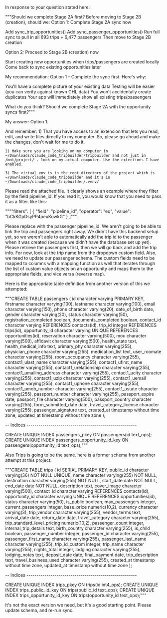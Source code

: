 In response to your question stated here:

"""Should we complete Stage 2A first?
Before moving to Stage 2B (creation), should we:
Option 1: Complete Stage 2A sync now

Add sync_trip_opportunities()
Add sync_passenger_opportunities()
Run full sync to pull in all 693 trips + 6,477 passengers
Then move to Stage 2B creation

Option 2: Proceed to Stage 2B (creation) now

Start creating new opportunities when trips/passengers are created locally
Come back to sync existing opportunities later

My recommendation: Option 1 - Complete the sync first. Here's why:

You'll have a complete picture of your existing data
Testing will be easier (you can verify against known GHL data)
You won't accidentally create duplicates
Your app will immediately show all existing trips/passengers

What do you think? Should we complete Stage 2A with the opportunity syncs first?"""

My answer: Option 1.

And remember: 
    1) That you have access to an extension that lets you read, edit, and write files directly to my computer. So, please go ahead and make the changes, don't wait for me to do it.
    
    2) Make sure you are looking on my computer in ~/Downloads/claude_code_tripbuilder/tripbuilder and not just in /mnt/project/ . look on my actual computer. Use the extentions I have enabled.

    3) The virtual env is in the root directory of the project which is ~/Downloads/claude_code_tripbuilder and it's in ~/Downloads/claude_code_tripbuilder/.venv/

Please read the attached file. It clearly shows an example where they filter by the field pipeline_id. If you read it, you would know that you need to pass it as a filter. like this:

""""filters": [ { "field": "pipeline_id", "operator": "eq", "value": "bCkKGpDsyPP4peuKowkG" } ]""".

Please replace with the passenger pipeline_id.  We aren't going to be able to link the trip and passengers right away.  We didn't have this backend setup yet, so we weren't able to automatically add the trip id to the passenger when it was created (because we didn't have the database set up yet).  Please retrieve the passengers first, then we will go back and add the trip info.  For now, look at the trip name from the dropdown custom field.  Also, we need to update our passenger schema.   The custom fields need to be mapped to columns with a mapping function as well that iterates through the list of custom value objects on an opportunity and maps them to the appropriate fields, and vice versa (reverse map).

Here is the appropriate table definition from another version of this we attempted:

"""CREATE TABLE passengers (
    id character varying PRIMARY KEY,
    firstname character varying(100),
    lastname character varying(100),
    email character varying(150),
    phone character varying(20),
    date_of_birth date,
    gender character varying(20),
    status character varying(50),
    registration_completed boolean,
    documents_completed boolean,
    contact_id character varying REFERENCES contacts(id),
    trip_id integer REFERENCES trips(id),
    opportunity_id character varying UNIQUE REFERENCES opportunities(id),
    reservation character varying(500),
    mou character varying(500),
    affidavit character varying(500),
    health_state text,
    health_medical_info text,
    primary_phy character varying(255),
    physician_phone character varying(255),
    medication_list text,
    user_roomate character varying(255),
    room_occupancy character varying(255),
    contact1_ulast_name character varying(255),
    contact1_ufirst_name character varying(255),
    contact1_urelationship character varying(255),
    contact1_umailing_address character varying(255),
    contact1_ucity character varying(255),
    contact1_uzip character varying(255),
    contact1_uemail character varying(255),
    contact1_uphone character varying(255),
    contact1_umob_number character varying(255),
    contact1_ustate character varying(255),
    passport_number character varying(255),
    passport_expire date,
    passport_file character varying(500),
    passport_country character varying(255),
    form_submitted_date date,
    travel_category_license character varying(255),
    passenger_signature text,
    created_at timestamp without time zone,
    updated_at timestamp without time zone
);

-- Indices -------------------------------------------------------

CREATE UNIQUE INDEX passengers_pkey ON passengers(id text_ops);
CREATE UNIQUE INDEX passengers_opportunity_id_key ON passengers(opportunity_id text_ops);"""

Also Trips is going to be the same.  here is a former schema from another attempt at this project:

"""CREATE TABLE trips (
    id SERIAL PRIMARY KEY,
    public_id character varying(36) NOT NULL UNIQUE,
    name character varying(255) NOT NULL,
    destination character varying(255) NOT NULL,
    start_date date NOT NULL,
    end_date date NOT NULL,
    description text,
    cover_image character varying(500),
    contact_id character varying REFERENCES contacts(id),
    opportunity_id character varying UNIQUE REFERENCES opportunities(id),
    status character varying(50),
    is_public boolean,
    max_passengers integer,
    current_passengers integer,
    base_price numeric(10,2),
    currency character varying(3),
    trip_vendor character varying(255),
    vendor_terms text,
    arrival_date date,
    return_date date,
    travel_category character varying(255),
    trip_standard_level_pricing numeric(10,2),
    passenger_count integer,
    internal_trip_details text,
    birth_country character varying(255),
    is_child boolean,
    passenger_number integer,
    passenger_id character varying(255),
    passenger_first_name character varying(255),
    passenger_last_name character varying(255),
    trip_id_custom integer,
    trip_name character varying(255),
    nights_total integer,
    lodging character varying(255),
    lodging_notes text,
    deposit_date date,
    final_payment date,
    trip_description text,
    travel_business_used character varying(255),
    created_at timestamp without time zone,
    updated_at timestamp without time zone
);

-- Indices -------------------------------------------------------

CREATE UNIQUE INDEX trips_pkey ON trips(id int4_ops);
CREATE UNIQUE INDEX trips_public_id_key ON trips(public_id text_ops);
CREATE UNIQUE INDEX trips_opportunity_id_key ON trips(opportunity_id text_ops);"""

It's not the exact version we need, but it's a good starting point.  Please update schema, and re-run sync.